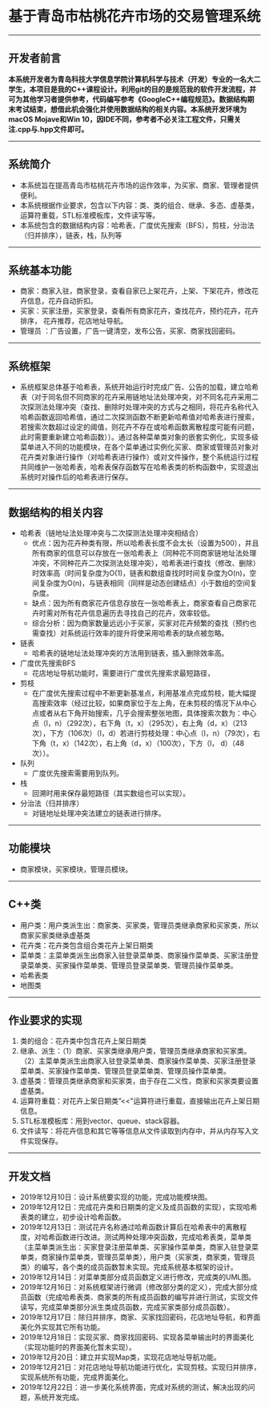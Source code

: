 # 基于青岛市枯桃花卉市场的交易管理系统
---
## 开发者前言              
**本系统开发者为青岛科技大学信息学院计算机科学与技术（开发）专业的一名大二学生，本项目是我的C++课程设计。利用git的目的是规范我的软件开发流程，并可为其他学习者提供参考，代码编写参考《GoogleC++编程规范》。数据结构期末考试结束，想借此机会强化并使用数据结构的相关内容。本系统开发环境为macOS Mojave和Win 10，因IDE不同，参考者不必关注工程文件，只需关注.cpp与.hpp文件即可。**

---
## 系统简介
+ 本系统旨在提高青岛市枯桃花卉市场的运作效率，为买家、商家、管理者提供便利。
+ 本系统根据作业要求，包含以下内容：类、类的组合、继承、多态、虚基类，运算符重载，STL标准模板库，文件读写等。
+ 本系统包含的数据结构内容：哈希表，广度优先搜索（BFS），剪枝，分治法（归并排序），链表，栈，队列等
---
## 系统基本功能
+ 商家：商家入驻，商家登录，查看自家已上架花卉，上架、下架花卉，修改花卉信息，花卉自动折扣。
+ 买家：买家注册，买家登录，查看所有商家花卉，查找花卉，预约花卉，花卉排序， 花卉推荐，花店地址导航。
+ 管理员 ：广告设置，广告一键清空，发布公告，买家、商家找回密码。
---
## 系统框架
+ 系统框架总体基于哈希表，系统开始运行时完成广告、公告的加载，建立哈希表（对于同名但不同商家的花卉采用链地址法处理冲突，对不同名花卉采用二次探测法处理冲突（查找、删除时处理冲突的方式与之相同，将花卉名称代入哈希函数返回哈希值，通过二次探测函数不断更新哈希值对哈希表进行搜索，若搜索次数超过设定的阈值，则花卉不存在或哈希函数离散程度可能有问题，此时需要重新建立哈希函数））。通过各种菜单类对象的嵌套实例化，实现多级菜单进入不同的功能模块，在各个菜单通过实例化买家、商家或管理员对象对花卉类对象进行操作（对哈希表进行操作）或对文件操作，整个系统运行过程共同维护一张哈希表，哈希表保存函数写在哈希表类的析构函数中，实现退出系统时对操作后的哈希表进行保存。
---
## 数据结构的相关内容
+ 哈希表（链地址法处理冲突与二次探测法处理冲突相结合）
  - 优点：因为花卉种类有限，所以哈希表长度不会太长（设置为500），并且所有商家的信息可以存放在一张哈希表上（同种花不同商家链地址法处理冲突，不同种花卉二次探测法处理冲突），哈希表进行查找（修改、删除）时效率高（时间复杂度为O(1)，链表和数组查找时时间复杂度为O(n)，空间复杂度为O(n)，与链表相同（同样是动态创建结点）小于数组的空间复杂度。
  - 缺点：因为所有商家花卉信息存放在一张哈希表上，商家查看自己商家花卉时需对所有花卉信息遍历去寻找自己的花卉，效率较低。
  - 综合分析：因为商家数量远远小于买家，买家对花卉频繁的查找（预约也需查找）对系统运行效率的提升将使采用哈希表的缺点被忽略。
+ 链表
  - 哈希表的链地址法处理冲突的方法用到链表，插入删除效率高。
+ 广度优先搜索BFS
  - 花店地址导航功能时，需要进行广度优先搜索求最短路径，
+ 剪枝
  - 在广度优先搜索过程中不断更新基准点，利用基准点完成剪枝，能大幅提高搜索效率（经过比较，如果商家位于左上角，在未剪枝的情况下从中心点或者从右下角开始搜索，几乎会搜索整张地图，具体搜索次数为：中心点（l，n）（292次），右下角（t，x）（295次），右上角（d，x）（213次），下方（106次）（l，d）若进行剪枝处理：中心点（l，n）（79次），右下角（t，x）（142次），右上角（d，x）（100次），下方（l，
  d）（48次））。
+ 队列
  - 广度优先搜索需要用到队列。
+ 栈
  - 回溯时用来保存最短路径（其实数组也可以实现）。
+ 分治法（归并排序）
  -  对链地址处理冲突法建立的链表进行排序。
---
## 功能模块
+ 商家模块，买家模块，管理员模块。
---
## C++类
+ 用户类：用户类派生出：商家类、买家类，管理员类继承商家和买家类，所以商家买家类继承虚基类
+ 花卉类：花卉类包含组合类花卉上架日期类
+ 菜单类：主菜单类派生出商家入驻登录菜单类、商家操作菜单类、买家注册登录菜单类、买家操作菜单类、管理员登录菜单类、管理员操作菜单类。
+ 哈希表类
+ 地图类
---
## 作业要求的实现
1. 类的组合：花卉类中包含花卉上架日期类
2. 继承、派生：（1）商家、买家类继承用户类，管理员类继承商家和买家类。（2）主菜单类派生出商家入驻登录菜单类、商家操作菜单类、买家注册登录菜单类、买家操作菜单类、管理员登录菜单类、管理员操作菜单类。
3. 虚基类：管理员类继承商家和买家类，由于存在二义性，商家和买家类要设置虚基类。
4. 运算符重载：对花卉上架日期类”<<"运算符进行重载，直接输出花卉上架日期信息。
5. STL标准模板库：用到vector、queue、stack容器。
6. 文件读写：将花卉信息和其它等等信息从文件读取到内存中，并从内存写入文件实现保存。
---
## 开发文档
+ 2019年12月10日：设计系统要实现的功能，完成功能模块图。
+ 2019年12月12日：完成花卉类和日期类的定义及成员函数的实现），实现哈希表类的建立，初步设计哈希函数。
+ 2019年12月13日：测试花卉名称通过哈希函数计算后在哈希表中的离散程度，对哈希函数进行改进。测试两种处理冲突函数，完成哈希表类，菜单类（主菜单类派生出：买家登录注册菜单类、买家操作菜单类，商家入驻登录菜单类，商家操作菜单类，管理员菜单类），用户类（买家类，商家类，管理员类）的编写，各个类的成员函数暂未实现。完成系统基本框架的设计。
+ 2019年12月14日：对菜单类部分成员函数定义进行修改，完成类的UML图。
+ 2019年12月16日：对系统框架进行微调（修改部分类的定义），完成大部分成员函数（完成哈希表类、商家类的所有成员函数的编写并进行测试，实现文件读写，完成菜单类部分派生类成员函数，完成买家类部分成员函数）。
+ 2019年12月17日：除归并排序，商家、买家找回密码，花店地址导航，和界面美化外实现其它所有功能。
+ 2019年12月18日：实现买家、商家找回密码、实现各菜单输出时的界面美化（实现功能时的界面美化暂未实现）。
+ 2019年12月20日：建立并实现Map类，实现花店地址导航功能。
+ 2019年12月21日：对花店地址导航功能进行优化，实现剪枝。实现归并排序，实现系统所有功能，完成界面美化。
+ 2019年12月22日：进一步美化系统界面，完成对系统的测试，解决出现的问题，系统开发完成。
